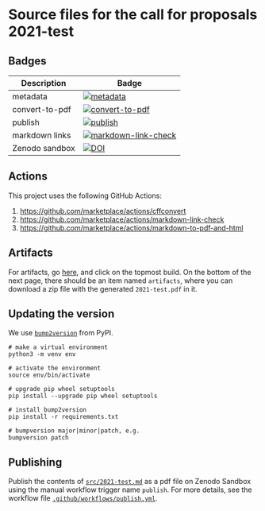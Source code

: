 # Source files for the call for proposals 2021-test

## Badges

| Description    | Badge |
| ---            | --- |
| metadata       | [![metadata](https://github.com/nlesc-calls/2021-test/actions/workflows/metadata.yml/badge.svg)](https://github.com/nlesc-calls/2021-test/actions/workflows/metadata.yml) |
| convert-to-pdf | [![convert-to-pdf](https://github.com/nlesc-calls/2021-test/actions/workflows/convert-to-pdf.yml/badge.svg)](https://github.com/nlesc-calls/2021-test/actions/workflows/convert-to-pdf.yml) |
| publish        | [![publish](https://github.com/nlesc-calls/2021-test/actions/workflows/publish.yml/badge.svg)](https://github.com/nlesc-calls/2021-test/actions/workflows/publish.yml) |
| markdown links | [![markdown-link-check](https://github.com/nlesc-calls/2021-test/actions/workflows/markdown-link-check.yml/badge.svg)](https://github.com/nlesc-calls/2021-test/actions/workflows/markdown-link-check.yml) |
| Zenodo sandbox | [![DOI](https://sandbox.zenodo.org/badge/DOI/10.5072/zenodo.831247.svg)](https://sandbox.zenodo.org/record/831247) |

## Actions

This project uses the following GitHub Actions:

1. https://github.com/marketplace/actions/cffconvert
1. https://github.com/marketplace/actions/markdown-link-check
1. https://github.com/marketplace/actions/markdown-to-pdf-and-html

## Artifacts

For artifacts, go [here](https://github.com/nlesc-calls/2021-test/actions/workflows/convert-to-pdf.yml), and click on
the topmost build. On the bottom of the next page, there should be an item named `artifacts`, where you can download a
zip file with the generated `2021-test.pdf` in it.

## Updating the version

We use [`bump2version`](https://pypi.org/project/bump2version/) from PyPI.

```
# make a virtual environment
python3 -m venv env

# activate the environment
source env/bin/activate

# upgrade pip wheel setuptools
pip install --upgrade pip wheel setuptools

# install bump2version
pip install -r requirements.txt

# bumpversion major|minor|patch, e.g.
bumpversion patch

```

## Publishing

Publish the contents of [`src/2021-test.md`](src/2021-test.md) as a pdf file on Zenodo Sandbox using the manual workflow
trigger name `publish`. For more details, see the workflow file
[`.github/workflows/publish.yml`](.github/workflows/publish.yml).
